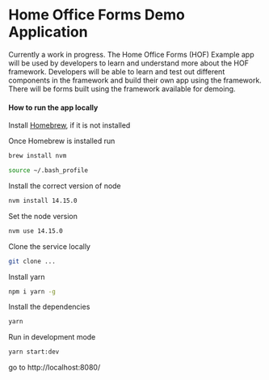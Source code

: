 # Home Office Forms Demo Application

Currently a work in progress. The Home Office Forms (HOF) Example app will be used by developers to learn and understand more about the HOF framework. Developers will be able to learn and test out different components in the framework and build their own app using the framework. There will be forms built using the framework available for demoing.

#### How to run the app locally

Install [Homebrew](https://brew.sh/), if it is not installed

Once Homebrew is installed run

```bash
brew install nvm
```
```bash
source ~/.bash_profile
```

Install the correct version of node

```bash
nvm install 14.15.0
```

Set the node version

```bash
nvm use 14.15.0
```

Clone the service locally

```bash
git clone ...
```

Install yarn

```bash
npm i yarn -g
```

Install the dependencies

```bash
yarn
```

Run in development mode

```bash
yarn start:dev
```

go to http://localhost:8080/



